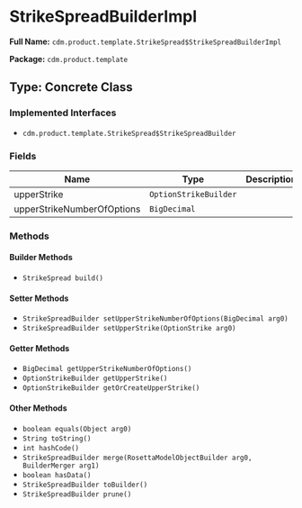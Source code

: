 # StrikeSpreadBuilderImpl

**Full Name:** `cdm.product.template.StrikeSpread$StrikeSpreadBuilderImpl`

**Package:** `cdm.product.template`

## Type: Concrete Class

### Implemented Interfaces

- `cdm.product.template.StrikeSpread$StrikeSpreadBuilder`

### Fields

| Name | Type | Description |
|------|------|-------------|
| upperStrike | `OptionStrikeBuilder` |  |
| upperStrikeNumberOfOptions | `BigDecimal` |  |

### Methods

#### Builder Methods

- `StrikeSpread build()`

#### Setter Methods

- `StrikeSpreadBuilder setUpperStrikeNumberOfOptions(BigDecimal arg0)`
- `StrikeSpreadBuilder setUpperStrike(OptionStrike arg0)`

#### Getter Methods

- `BigDecimal getUpperStrikeNumberOfOptions()`
- `OptionStrikeBuilder getUpperStrike()`
- `OptionStrikeBuilder getOrCreateUpperStrike()`

#### Other Methods

- `boolean equals(Object arg0)`
- `String toString()`
- `int hashCode()`
- `StrikeSpreadBuilder merge(RosettaModelObjectBuilder arg0, BuilderMerger arg1)`
- `boolean hasData()`
- `StrikeSpreadBuilder toBuilder()`
- `StrikeSpreadBuilder prune()`

